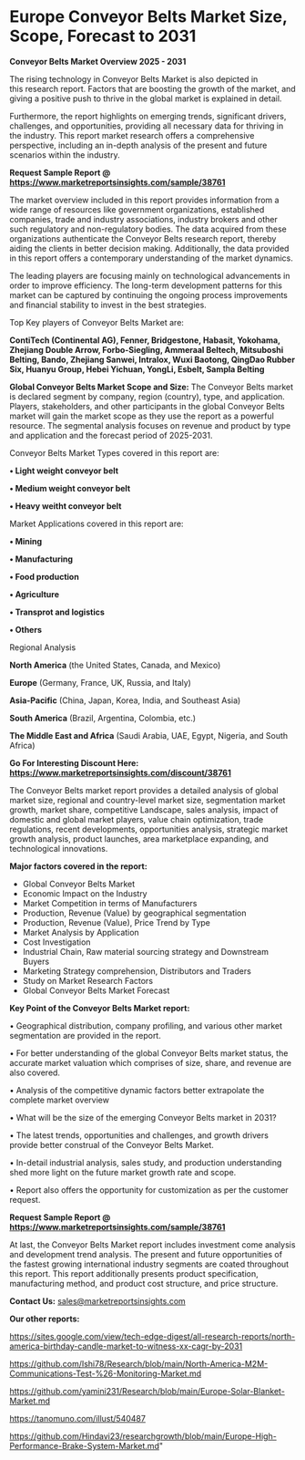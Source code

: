 # Europe Conveyor Belts Market Size, Scope, Forecast to 2031

<Strong> Conveyor Belts Market Overview 2025 - 2031</strong>

The rising technology in Conveyor Belts Market is also depicted in this research report. Factors that are boosting the growth of the market, and giving a positive push to thrive in the global market is explained in detail.

Furthermore, the report highlights on emerging trends, significant drivers, challenges, and opportunities, providing all necessary data for thriving in the industry. This report market research offers a comprehensive perspective, including an in-depth analysis of the present and future scenarios within the industry.

<strong>Request Sample Report @ <a href=https://www.marketreportsinsights.com/sample/38761>https://www.marketreportsinsights.com/sample/38761</a></strong>

The market overview included in this report provides information from a wide range of resources like government organizations, established companies, trade and industry associations, industry brokers and other such regulatory and non-regulatory bodies. The data acquired from these organizations authenticate the Conveyor Belts research report, thereby aiding the clients in better decision making. Additionally, the data provided in this report offers a contemporary understanding of the market dynamics.

The leading players are focusing mainly on technological advancements in order to improve efficiency. The long-term development patterns for this market can be captured by continuing the ongoing process improvements and financial stability to invest in the best strategies.

Top Key players of Conveyor Belts Market are:

<strong>ContiTech (Continental AG), Fenner, Bridgestone, Habasit, Yokohama, Zhejiang Double Arrow, Forbo-Siegling, Ammeraal Beltech, Mitsuboshi Belting, Bando, Zhejiang Sanwei, Intralox, Wuxi Baotong, QingDao Rubber Six, Huanyu Group, Hebei Yichuan, YongLi, Esbelt, Sampla Belting</strong>

<strong><b>Global Conveyor Belts Market Scope and Size:</b></strong>
The Conveyor Belts market is declared segment by company, region (country), type, and application. Players, stakeholders, and other participants in the global Conveyor Belts market will gain the market scope as they use the report as a powerful resource. The segmental analysis focuses on revenue and product by type and application and the forecast period of 2025-2031.

Conveyor Belts Market Types covered in this report are:

<strong>•  Light weight conveyor belt

•  Medium weight conveyor belt

•  Heavy weitht conveyor belt</strong>

Market Applications covered in this report are:

<strong>•  Mining

•  Manufacturing

•  Food production

•  Agriculture

•  Transprot and logistics

•  Others</strong> 

Regional Analysis

<strong>North America</strong> (the United States, Canada, and Mexico)

<strong>Europe</strong> (Germany, France, UK, Russia, and Italy)

<strong>Asia-Pacific</strong> (China, Japan, Korea, India, and Southeast Asia)

<strong>South America</strong> (Brazil, Argentina, Colombia, etc.)

<strong>The Middle East and Africa</strong> (Saudi Arabia, UAE, Egypt, Nigeria, and South Africa)

<strong>Go For Interesting Discount Here: <a href=https://www.marketreportsinsights.com/discount/38761>https://www.marketreportsinsights.com/discount/38761</a></strong>

The Conveyor Belts market report provides a detailed analysis of global market size, regional and country-level market size, segmentation market growth, market share, competitive Landscape, sales analysis, impact of domestic and global market players, value chain optimization, trade regulations, recent developments, opportunities analysis, strategic market growth analysis, product launches, area marketplace expanding, and technological innovations.

<strong><b>Major factors covered in the report:</b></strong>
<ul>
  <li>Global Conveyor Belts Market </li>
  <li>Economic Impact on the Industry</li>
  <li>Market Competition in terms of Manufacturers</li>
  <li>Production, Revenue (Value) by geographical segmentation</li>
  <li>Production, Revenue (Value), Price Trend by Type</li>
  <li>Market Analysis by Application</li>
  <li>Cost Investigation</li>
  <li>Industrial Chain, Raw material sourcing strategy and Downstream Buyers</li>
  <li>Marketing Strategy comprehension, Distributors and Traders</li>
  <li>Study on Market Research Factors</li>
  <li>Global Conveyor Belts Market Forecast</li>
</ul>

<strong><b>Key Point of the Conveyor Belts Market report:</b></strong>

• Geographical distribution, company profiling, and various other market segmentation are provided in the report.

• For better understanding of the global Conveyor Belts market status, the accurate market valuation which comprises of size, share, and revenue are also covered.

• Analysis of the competitive dynamic factors better extrapolate the complete market overview

• What will be the size of the emerging Conveyor Belts market in 2031?

• The latest trends, opportunities and challenges, and growth drivers provide better construal of the Conveyor Belts Market.

• In-detail industrial analysis, sales study, and production understanding shed more light on the future market growth rate and scope.

• Report also offers the opportunity for customization as per the customer request.

<strong>Request Sample Report @ <a href=https://www.marketreportsinsights.com/sample/38761>https://www.marketreportsinsights.com/sample/38761</a></strong>

At last, the Conveyor Belts Market report includes investment come analysis and development trend analysis. The present and future opportunities of the fastest growing international industry segments are coated throughout this report. This report additionally presents product specification, manufacturing method, and product cost structure, and price structure.

<strong>Contact Us:</strong>
sales@marketreportsinsights.com

<strong>Our other reports:</strong>

<a href=https://sites.google.com/view/tech-edge-digest/all-research-reports/north-america-birthday-candle-market-to-witness-xx-cagr-by-2031>https://sites.google.com/view/tech-edge-digest/all-research-reports/north-america-birthday-candle-market-to-witness-xx-cagr-by-2031</a>

<a href=https://github.com/Ishi78/Research/blob/main/North-America-M2M-Communications-Test-%26-Monitoring-Market.md>https://github.com/Ishi78/Research/blob/main/North-America-M2M-Communications-Test-%26-Monitoring-Market.md</a>

<a href=https://github.com/yamini231/Research/blob/main/Europe-Solar-Blanket-Market.md>https://github.com/yamini231/Research/blob/main/Europe-Solar-Blanket-Market.md</a>

<a href=https://tanomuno.com/illust/540487>https://tanomuno.com/illust/540487</a>

<a href=https://github.com/Hindavi23/researchgrowth/blob/main/Europe-High-Performance-Brake-System-Market.md>https://github.com/Hindavi23/researchgrowth/blob/main/Europe-High-Performance-Brake-System-Market.md</a>"
